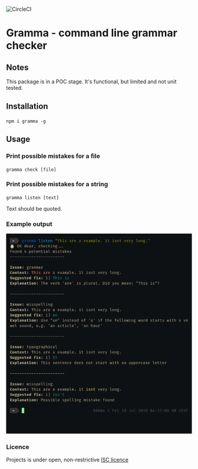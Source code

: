 ![CircleCI](https://img.shields.io/circleci/build/github/caderek/gramma.svg)

# Gramma - command line grammar checker

## Notes

This package is in a POC stage. It's functional, but limited and not unit tested.

## Installation

`npm i gramma -g`

## Usage

### Print possible mistakes for a file

`gramma check [file]`

### Print possible mistakes for a string

`gramma listen [text]`

Text should be quoted.

### Example output

![example output](docs/example.png)

### Licence

Projects is under open, non-restrictive [ISC licence](LICENCE)
